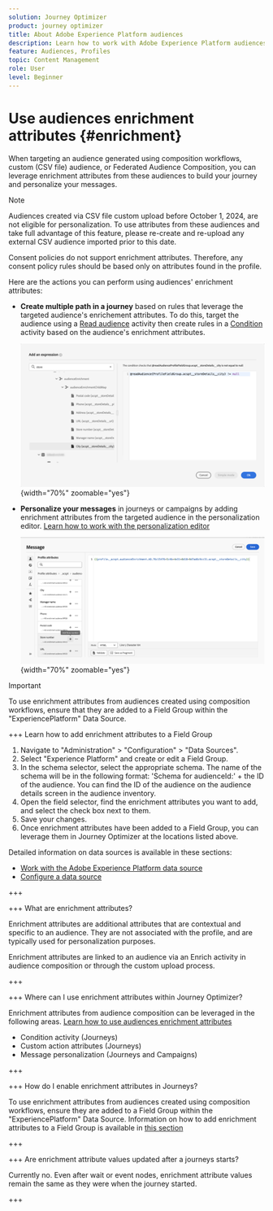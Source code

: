```yaml
---
solution: Journey Optimizer
product: journey optimizer
title: About Adobe Experience Platform audiences
description: Learn how to work with Adobe Experience Platform audiences
feature: Audiences, Profiles
topic: Content Management
role: User
level: Beginner
---
```


# Use audiences enrichment attributes {#enrichment}

When targeting an audience generated using composition workflows, custom (CSV file) audience, or Federated Audience Composition, you can leverage enrichment attributes from these audiences to build your journey and personalize your messages.

>[!NOTE]
>
>Audiences created via CSV file custom upload before October 1, 2024, are not eligible for personalization. To use attributes from these audiences and take full advantage of this feature, please re-create and re-upload any external CSV audience imported prior to this date.
>
>Consent policies do not support enrichment attributes. Therefore, any consent policy rules should be based only on attributes found in the profile.

Here are the actions you can perform using audiences' enrichment attributes:

* **Create multiple path in a journey** based on rules that leverage the targeted audience's enrichement attributes. To do this, target the audience using a [Read audience](../building-journeys/read-audience.md) activity then create rules in a [Condition](../building-journeys/condition-activity.md) activity based on the audience's enrichment attributes.

    ![](assets/audience-enrichment-attribute-condition.png){width="70%" zoomable="yes"}

* **Personalize your messages** in journeys or campaigns by adding enrichment attributes from the targeted audience in the personalization editor. [Learn how to work with the personalization editor](../personalization/personalization-build-expressions.md)

    ![](assets/audience-enrichment-attribute-perso.png){width="70%" zoomable="yes"}

>[!IMPORTANT]
>
>To use enrichment attributes from audiences created using composition workflows, ensure that they are added to a Field Group within the "ExperiencePlatform" Data Source.
>
>+++ Learn how to add enrichment attributes to a Field Group
>
>1. Navigate to "Administration" > "Configuration" > "Data Sources". 
>1. Select "Experience Platform" and create or edit a Field Group.
>1. In the schema selector, select the appropriate schema. The name of the schema will be in the following format: 'Schema for audienceId:' + the ID of the audience. You can find the ID of the audience on the audience details screen in the audience inventory.
>1. Open the field selector, find the enrichment attributes you want to add, and select the check box next to them.
>1. Save your changes.
>1. Once enrichment attributes have been added to a Field Group, you can leverage them in Journey Optimizer at the locations listed above.
>
>Detailed information on data sources is available in these sections:
>
>* [Work with the Adobe Experience Platform data source](../datasource/adobe-experience-platform-data-source.md)
>* [Configure a data source](../datasource/configure-data-sources.md)
>
>+++







+++ What are enrichment attributes?

Enrichment attributes are additional attributes that are contextual and specific to an audience. They are not associated with the profile, and are typically used for personalization purposes. 

Enrichment attributes are linked to an audience via an Enrich activity in audience composition or through the custom upload process.

+++

+++ Where can I use enrichment attributes within Journey Optimizer?

Enrichment attributes from audience composition can be leveraged in the following areas. [Learn how to use audiences enrichment attributes](#enrichment)

* Condition activity (Journeys)
* Custom action attributes (Journeys)
* Message personalization (Journeys and Campaigns)

+++

+++ How do I enable enrichment attributes in Journeys?

To use enrichment attributes from audiences created using composition workflows, ensure they are added to a Field Group within the "ExperiencePlatform" Data Source. Information on how to add enrichment attributes to a Field Group is available in [this section](#enrichment)

+++

+++ Are enrichment attribute values updated after a journeys starts?

Currently no. Even after wait or event nodes, enrichment attribute values remain the same as they were when the journey started.

+++


